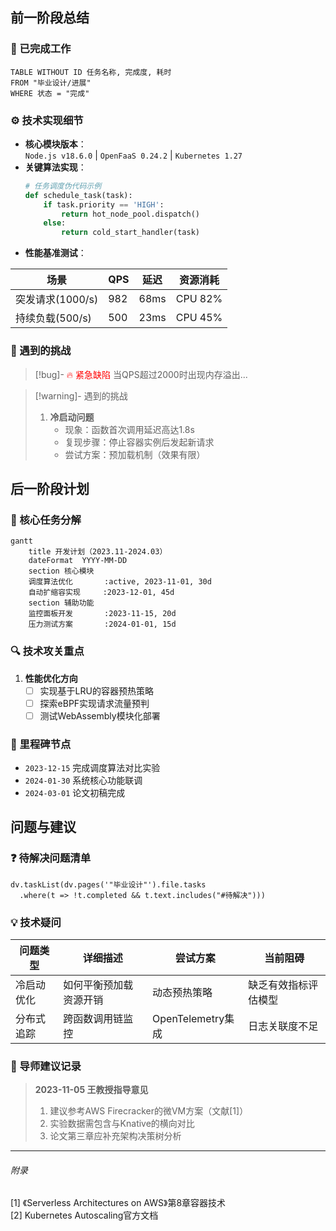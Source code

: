 ## 前一阶段总结

### 🧩 已完成工作
```dataview
TABLE WITHOUT ID 任务名称, 完成度, 耗时
FROM "毕业设计/进展"
WHERE 状态 = "完成"
```

### ⚙️ 技术实现细节
- **核心模块版本**：  
  `Node.js v18.6.0` | `OpenFaaS 0.24.2` | `Kubernetes 1.27`
- **关键算法实现**：  
  ```python
  # 任务调度伪代码示例
  def schedule_task(task):
      if task.priority == 'HIGH':
          return hot_node_pool.dispatch()
      else:
          return cold_start_handler(task)
  ```
- **性能基准测试**：  
  
| 场景 | QPS | 延迟 | 资源消耗 |
  |------|-----|------|---------|
  | 突发请求(1000/s) | 982 | 68ms | CPU 82% |
  | 持续负载(500/s) | 500 | 23ms | CPU 45% |

### 🚧 遇到的挑战
> [!bug]- <span style="color:red">🔥 紧急缺陷</span>
> 当QPS超过2000时出现内存溢出...

> [!warning]- 遇到的挑战
> 1. **冷启动问题**  
>    - 现象：函数首次调用延迟高达1.8s  
>    - 复现步骤：停止容器实例后发起新请求  
>    - 尝试方案：预加载机制（效果有限）

## 后一阶段计划

### 🎯 核心任务分解
```mermaid
gantt
    title 开发计划（2023.11-2024.03）
    dateFormat  YYYY-MM-DD
    section 核心模块
    调度算法优化       :active, 2023-11-01, 30d
    自动扩缩容实现     :2023-12-01, 45d
    section 辅助功能
    监控面板开发       :2023-11-15, 20d
    压力测试方案       :2024-01-01, 15d
```

### 🔍 技术攻关重点
1. **性能优化方向**  
   - [ ] 实现基于LRU的容器预热策略  
   - [ ] 探索eBPF实现请求流量预判  
   - [ ] 测试WebAssembly模块化部署

### 📅 里程碑节点
- `2023-12-15` 完成调度算法对比实验
- `2024-01-30` 系统核心功能联调
- `2024-03-01` 论文初稿完成

## 问题与建议

### ❓ 待解决问题清单
```dataviewjs
dv.taskList(dv.pages('"毕业设计"').file.tasks
  .where(t => !t.completed && t.text.includes("#待解决")))
```

### 💡 技术疑问
| 问题类型 | 详细描述 | 尝试方案 | 当前阻碍 |
|---------|---------|---------|---------|
| 冷启动优化 | 如何平衡预加载资源开销 | 动态预热策略 | 缺乏有效指标评估模型 |  
| 分布式追踪 | 跨函数调用链监控 | OpenTelemetry集成 | 日志关联度不足 |

### 📝 导师建议记录
> **2023-11-05 王教授指导意见**  
> 1. 建议参考AWS Firecracker的微VM方案（文献[1]）  
> 2. 实验数据需包含与Knative的横向对比  
> 3. 论文第三章应补充架构决策树分析

---

###### 附录
[1] 《Serverless Architectures on AWS》第8章容器技术  
[2] Kubernetes Autoscaling官方文档  

